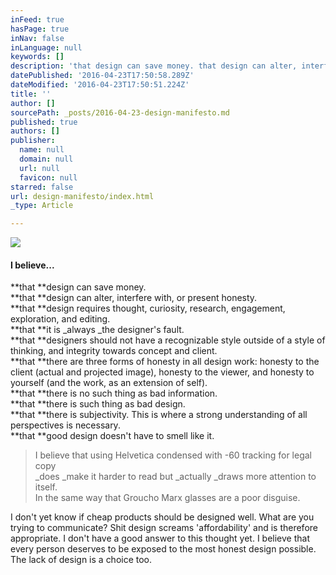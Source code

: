 ```yaml
---
inFeed: true
hasPage: true
inNav: false
inLanguage: null
keywords: []
description: 'that design can save money. that design can alter, interfere with, or present honesty. that design requires thought, curiosity, research, engagement, exploration, and editing. that it is always the designer’s fault. that designers should not have a recognizable style outside of a style of thinking, and integrity towards concept and client. that there are three forms of honesty in all design work: honesty to the client (actual and projected image), honesty to the viewer, and honesty to yourself (and the work, as an extension of self). that there is no such thing as bad information. that there is such thing as bad design. that there is subjectivity. This is where a strong understanding of all perspectives is necessary. that good design doesn’t have to smell like it.'
datePublished: '2016-04-23T17:50:58.289Z'
dateModified: '2016-04-23T17:50:51.224Z'
title: ''
author: []
sourcePath: _posts/2016-04-23-design-manifesto.md
published: true
authors: []
publisher:
  name: null
  domain: null
  url: null
  favicon: null
starred: false
url: design-manifesto/index.html
_type: Article

---
```

![](https://the-grid-user-content.s3-us-west-2.amazonaws.com/1b557f8b-9d2c-447e-a93a-8b5aa93f4b05.png)

#### I believe...

**that **design can save money.  
**that **design can alter, interfere with, or present honesty.  
**that **design requires thought, curiosity, research, engagement, exploration, and editing.  
**that **it is _always _the designer's fault.  
**that **designers should not have a recognizable style outside of a style of thinking, and integrity towards concept and client.  
**that **there are three forms of honesty in all design work: honesty to the client (actual and projected image), honesty to the viewer, and honesty to yourself (and the work, as an extension of self).  
**that **there is no such thing as bad information.  
**that **there is such thing as bad design.  
**that **there is subjectivity. This is where a strong understanding of all perspectives is necessary.  
**that **good design doesn't have to smell like it.

> I believe that using Helvetica condensed with -60 tracking for legal copy  
> _does _make it harder to read but _actually _draws more attention to itself.  
> In the same way that Groucho Marx glasses are a poor disguise.

I don't yet know if cheap products should be designed well. What are you trying to communicate? Shit design screams 'affordability' and is therefore appropriate. I don't have a good answer to this thought yet. I believe that every person deserves to be exposed to the most honest design possible. The lack of design is a choice too.